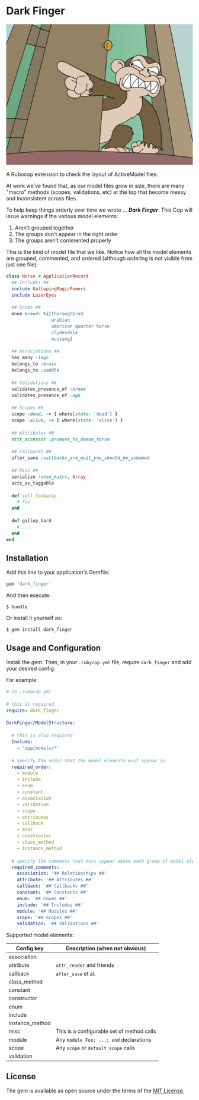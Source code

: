 # Dark Finger

![Dark Finger](.github/dark_finger.jpg)

A Rubocop extension to check the layout of ActiveModel files.

At work we've found that, as our model files grow in size, there are many
"macro" methods (scopes, validations, etc) at the top that become messy and
inconsistent across files.

To help keep things orderly over time we wrote ... _**Dark Finger**_.  This
Cop will issue warnings if the various model elements:

1. Aren't grouped together
2. The groups don't appear in the right order
3. The groups aren't commented properly

This is the kind of model file that we like. Notice how all the model elements
are grouped, commented, and ordered (although ordering is not visible from just
one file):

```ruby
class Horse < ApplicationRecord
  ## Includes ##
  include GallopingMagicPowers
  include LazerEyes

  ## Enums ##
  enum breed: %i[thoroughbred
                 arabian
                 american quarter horse
                 clydesdale
                 mustang]

  ## Associations ##
  has_many :legs
  belongs_to :brain
  belongs_to :saddle

  ## Validations ##
  validates_presence_of :breed
  validates_presence_of :age

  ## Scopes ##
  scope :dead, -> { where(state: 'dead') }
  scope :alive, -> { where(state: 'alive') }

  ## Attributes ##
  attr_accessor :promote_to_demon_horse

  ## Callbacks ##
  after_save :callbacks_are_evil_you_should_be_ashamed

  ## Misc ##
  serialize :nose_hairs, Array
  acts_as_taggable

  def self.foobario
    # foo
  end

  def gallop_hard
    # ...
  end
end

```

## Installation

Add this line to your application's Gemfile:

```ruby
gem 'dark_finger'
```

And then execute:

    $ bundle

Or install it yourself as:

    $ gem install dark_finger

## Usage and Configuration

Install the gem. Then, in your `.rubycop.yml` file, require `dark_finger` and
add your desired config.

For example:

```yaml
# in .rubocop.yml

# this is required
require: dark_finger

DarkFinger/ModelStructure:

  # this is also required
  Include:
    - 'app/models/*'

  # specify the order that the model elements must appear in
  required_order:
    - module
    - include
    - enum
    - constant
    - association
    - validation
    - scope
    - attributes
    - callback
    - misc
    - constructor
    - class_method
    - instance_method

  # specify the comments that must appear above each group of model elements
  required_comments:
    association: '## Relationships ##'
    attribute: '## Attributes ##'
    callback: '## Callbacks ##'
    constant: '## Constants ##'
    enum: '## Enums ##'
    include: '## Includes ##'
    module: '## Modules ##'
    scope: '## Scopes ##'
    validation: '## Validations ##'
```

Supported model elements:


| Config key      | Description (when not obvious)             |
|-----------------|--------------------------------------------|
| association     |                                            |
| attribute       | `attr_reader` and friends                  |
| callback        | `after_save` et al.                        |
| class_method    |                                            |
| constant        |                                            |
| constructor     |                                            |
| enum            |                                            |
| include         |                                            |
| instance_method |                                            |
| misc            | This is a configurable set of method calls |
| module          | Any `module Foo; ...; end` declarations    |
| scope           | Any `scope` or `default_scope` calls       |
| validation      |                                            |


## License

The gem is available as open source under the terms of the [MIT License](http://opensource.org/licenses/MIT).

